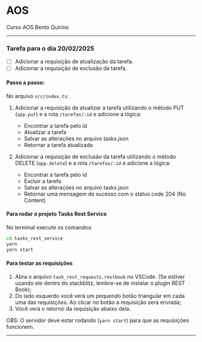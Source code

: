# AOS

Curso AOS Bento Quirino

---

### Tarefa para o dia 20/02/2025

- [ ] Adicionar a requisição de atualização da tarefa.
- [ ] Adicionar a requisição de exclusão da tarefa.

#### Passo a passo:

No arquivo `src/index.ts`:

1. Adicionar a requisição de atualizar a tarefa utilizando o método PUT (`app.put`) e a rota `/tarefas/:id` e adicione a lógica:

   - Encontrar a tarefa pelo id
   - Atualizar a tarefa
   - Salvar as alterações no arquivo tasks.json
   - Retornar a tarefa atualizada

2. Adicionar a requisição de exclusão da tarefa utilizando o método DELETE (`app.delete`) e a rota `/tarefas/:id` e adicione a lógica:

   - Encontrar a tarefa pelo id
   - Excluir a tarefa
   - Salvar as alterações no arquivo tasks.json
   - Retornar uma mensagem de sucesso com o status code 204 (No Content)

#### Para rodar o projeto Tasks Rest Service

No terminal execute os comandos:

```bash
cd tasks_rest_service
yarn
yarn start
```

#### Para testar as requisições

1. Abra o arquivo `task_rest_requests.restbook` no VSCode. (Se estiver usando ele dentro do stackblitz, lembre-se de instalar o plugin REST Book);
2. Do lado esquerdo você verá um pequendo botão triangular em cada uma das requisições. Ao clicar no botão a requisição será enviada;
3. Você verá o retorno da requisição abaixo dela.

OBS: O servidor deve estar rodando (`yarn start`) para que as requisições funcionem.

---
